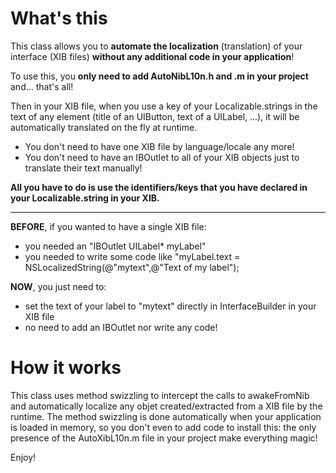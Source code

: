 # What's this

This class allows you to **automate the localization** (translation) of your interface (XIB files) **without any additional code in your application**!

To use this, you **only need to add AutoNibL10n.h and .m in your project** and… that's all!

Then in your XIB file, when you use a key of your Localizable.strings in the text of any element
(title of an UIButton, text of a UILabel, …), it will be automatically translated on the fly at runtime.
* You don't need to have one XIB file by language/locale any more!
* You don't need to have an IBOutlet to all of your XIB objects just to translate their text manually!

**All you have to do is use the identifiers/keys that you have declared in your Localizable.string in your XIB.**

***

**BEFORE**, if you wanted to have a single XIB file:

* you needed an "IBOutlet UILabel* myLabel"
* you needed to write some code like "myLabel.text = NSLocalizedString(@"mytext",@"Text of my label");

**NOW**, you just need to:

* set the text of your label to "mytext" directly in InterfaceBuilder in your XIB file
* no need to add an IBOutlet nor write any code!


# How it works

This class uses method swizzling to intercept the calls to awakeFromNib and automatically
localize any objet created/extracted from a XIB file by the runtime. The method swizzling is
done automatically when your application is loaded in memory, so you don't even to add code
to install this: the only presence of the AutoXibL10n.m file in your project make everything magic!

Enjoy!